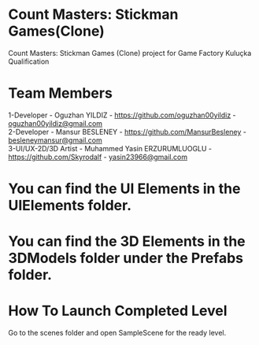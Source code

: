 # Count Masters: Stickman Games(Clone)
 Count Masters: Stickman Games (Clone) project for Game Factory Kuluçka Qualification
 
# Team Members 
1-Developer - Oguzhan YILDIZ - https://github.com/oguzhan00yildiz - oguzhan00yildiz@gmail.com \
2-Developer - Mansur BESLENEY - https://github.com/MansurBesleney - besleneymansur@gmail.com \
3-UI/UX-2D/3D Artist - Muhammed Yasin ERZURUMLUOGLU - https://github.com/Skyrodalf - yasin23966@gmail.com 
  
# You can find the UI Elements in the UIElements folder.

# You can find the 3D Elements in the 3DModels folder under the Prefabs folder.

# How To Launch Completed Level
Go to the scenes folder and open SampleScene for the ready level.


